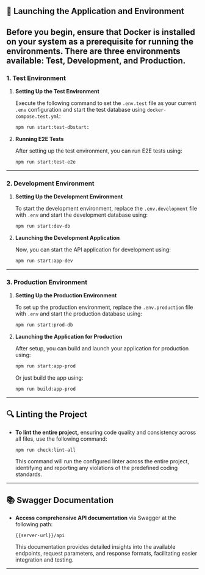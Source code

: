 
## 🚀 Launching the Application and Environment

Before you begin, ensure that **Docker** is installed on your system as a prerequisite for running the environments.
There are three environments available: **Test**, **Development**, and **Production**.
---
### 1. Test Environment

1. **Setting Up the Test Environment**

   Execute the following command to set the `.env.test` file as your current `.env` configuration and start the test database using `docker-compose.test.yml`:

   ```bash
   npm run start:test-dbstart:
   ```

2. **Running E2E Tests**

   After setting up the test environment, you can run E2E tests using:

   ```bash
   npm run start:test-e2e
   ```
---
### 2. Development Environment

1. **Setting Up the Development Environment**

   To start the development environment, replace the `.env.development` file with `.env` and start the development database using:

   ```bash
   npm run start:dev-db
   ```

2. **Launching the Development Application**

   Now, you can start the API application for development using:

   ```bash
   npm run start:app-dev
   ```

---
### 3. Production Environment

1. **Setting Up the Production Environment**

   To set up the production environment, replace the `.env.production` file with `.env` and start the production database using:

   ```bash
   npm run start:prod-db
   ```

2. **Launching the Application for Production**

   After setup, you can build and launch your application for production using:

   ```bash
   npm run start:app-prod
   ```
    Or just build the app using:

   ```bash
   npm run build:app-prod
   ```

---

## 🔍 Linting the Project

* **To lint the entire project,**
    ensuring code quality and consistency across all files, use the following command:

   ```bash
   npm run check:lint-all 
   ```
    This command will run the configured linter across the entire project, identifying and reporting any violations of the predefined coding standards.

---

## 📚 Swagger Documentation

* **Access comprehensive API documentation** via Swagger at the following path:

   ```
   {{server-url}}/api
   ```

   This documentation provides detailed insights into the available endpoints, request parameters, and response formats, facilitating easier integration and testing.

---
